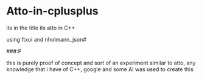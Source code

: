 # Atto-in-cplusplus
its in the title its atto in C++

using ftxui and nholmann_json#


###:P

this is purely proof of concept and sort of an experiment
similar to atto, any knowledge that i have of C++, google and some AI was used to create this

